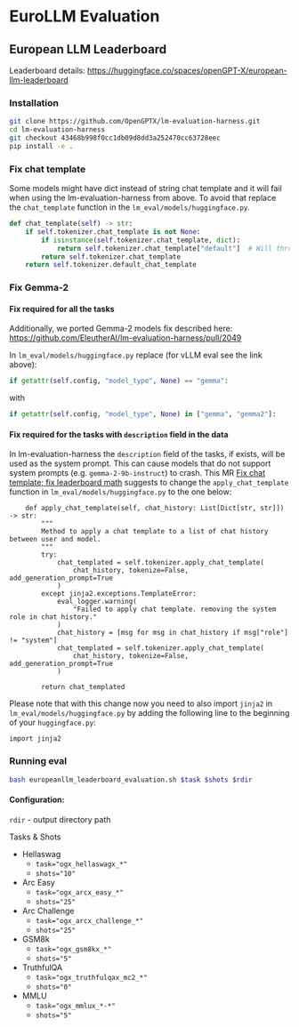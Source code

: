 # EuroLLM Evaluation


## European LLM Leaderboard

Leaderboard details: https://huggingface.co/spaces/openGPT-X/european-llm-leaderboard

### Installation
```bash
git clone https://github.com/OpenGPTX/lm-evaluation-harness.git
cd lm-evaluation-harness
git checkout 43468b998f0cc1db09d8dd3a252470cc63728eec
pip install -e .
```

### Fix chat template
Some models might have dict instead of string chat template and it will fail when using the lm-evaluation-harness from above.
To avoid that replace the `chat_template` function in the `lm_eval/models/huggingface.py`.

```python
def chat_template(self) -> str:
    if self.tokenizer.chat_template is not None:
        if isinstance(self.tokenizer.chat_template, dict):
            return self.tokenizer.chat_template["default"]  # Will throw error if there is no default template.
        return self.tokenizer.chat_template
    return self.tokenizer.default_chat_template
```

### Fix Gemma-2
#### Fix required for all the tasks
Additionally, we ported Gemma-2 models fix described here:
https://github.com/EleutherAI/lm-evaluation-harness/pull/2049

In `lm_eval/models/huggingface.py` replace (for vLLM eval see the link above):

```python
if getattr(self.config, "model_type", None) == "gemma":
```
with
```python
if getattr(self.config, "model_type", None) in ["gemma", "gemma2"]:
```

#### Fix required for the tasks with `description` field in the data
In lm-evaluation-harness the `description` field of the tasks, if exists, will be used as the system prompt.
This can cause models that do not support system prompts (e.g. `gemma-2-9b-instruct`) to crash.
This MR [Fix chat template; fix leaderboard math](https://github.com/EleutherAI/lm-evaluation-harness/pull/2475) suggests to change the `apply_chat_template` function in `lm_eval/models/huggingface.py` to the one below:
```
    def apply_chat_template(self, chat_history: List[Dict[str, str]]) -> str:
        """
        Method to apply a chat template to a list of chat history between user and model.
        """
        try:
            chat_templated = self.tokenizer.apply_chat_template(
                chat_history, tokenize=False, add_generation_prompt=True
            )
        except jinja2.exceptions.TemplateError:
            eval_logger.warning(
                "Failed to apply chat template. removing the system role in chat history."
            )
            chat_history = [msg for msg in chat_history if msg["role"] != "system"]
            chat_templated = self.tokenizer.apply_chat_template(
                chat_history, tokenize=False, add_generation_prompt=True
            )

        return chat_templated
```

Please note that with this change now you need to also import `jinja2` in `lm_eval/models/huggingface.py` by adding the following line to the beginning of your `huggingface.py`:
```
import jinja2
```




### Running eval

```bash
bash europeanllm_leaderboard_evaluation.sh $task $shots $rdir
```

#### Configuration:

`rdir` - output directory path

Tasks & Shots
- Hellaswag
  - `task="ogx_hellaswagx_*"`
  - `shots="10"`
- Arc Easy
  - `task="ogx_arcx_easy_*"`
  - `shots="25"`
- Arc Challenge
  - `task="ogx_arcx_challenge_*"`
  - `shots="25"`
- GSM8k
  - `task="ogx_gsm8kx_*"`
  - `shots="5"`
- TruthfulQA
  - `task="ogx_truthfulqax_mc2_*"`
  - `shots="0"`
- MMLU
  - `task="ogx_mmlux_*-*"`
  - `shots="5"`
